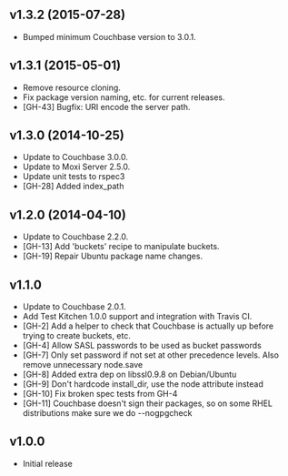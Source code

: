 ## v1.3.2 (2015-07-28)

- Bumped minimum Couchbase version to 3.0.1.

## v1.3.1 (2015-05-01)

- Remove resource cloning.
- Fix package version naming, etc. for current releases.
- [GH-43] Bugfix: URI encode the server path. 

## v1.3.0 (2014-10-25)

- Update to Couchbase 3.0.0.
- Update to Moxi Server 2.5.0.
- Update unit tests to rspec3
- [GH-28] Added index_path

## v1.2.0 (2014-04-10)

- Update to Couchbase 2.2.0.
- [GH-13] Add 'buckets' recipe to manipulate buckets.
- [GH-19] Repair Ubuntu package name changes.

## v1.1.0

- Update to Couchbase 2.0.1.
- Add Test Kitchen 1.0.0 support and integration with Travis CI.
- [GH-2] Add a helper to check that Couchbase is actually up before trying to create buckets, etc.
- [GH-4] Allow SASL passwords to be used as bucket passwords
- [GH-7] Only set password if not set at other precedence levels. Also remove unnecessary node.save
- [GH-8] Added extra dep on libssl0.9.8 on Debian/Ubuntu
- [GH-9] Don't hardcode install_dir, use the node attribute instead
- [GH-10] Fix broken spec tests from GH-4
- [GH-11] Couchbase doesn't sign their packages, so on some RHEL distributions make sure we do --nogpgcheck

## v1.0.0

- Initial release

